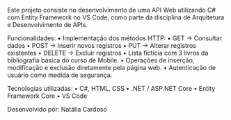 Este projeto consiste no desenvolvimento de uma API Web utilizando C# com Entity Framework no VS Code, como parte da disciplina de Arquitetura e Desenvolvimento de APIs.

  Funcionalidades:
	•	Implementação dos métodos HTTP:
	•	GET → Consultar dados
	•	POST → Inserir novos registros
	•	PUT → Alterar registros existentes
	•	DELETE → Excluir registros
	•	Lista fictícia com 3 livros da bibliografia básica do curso de Mobile.
	•	Operações de inserção, modificação e exclusão diretamente pela página web.
	•	Autenticação de usuário como medida de segurança.

  Tecnologias utilizadas:
	•	C#, HTML, CSS
	•	.NET / ASP.NET Core
	•	Entity Framework Core
	•	VS Code

Desenvolvido por: Natália Cardoso
